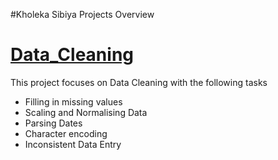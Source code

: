 #Kholeka Sibiya Projects Overview
# [Data_Cleaning](https://kholeka98.github.io/Kholeka.S/)
This project focuses on Data Cleaning with the following tasks
* Filling in missing values 
* Scaling and Normalising Data
* Parsing Dates
* Character encoding
* Inconsistent Data Entry
